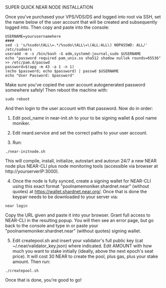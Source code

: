 SUPER QUICK NEAR NODE INSTALLATION

Once you've purchased your VPS/VDS/DS and logged into root via SSH, set the name below of the user account that will be created and subsequently 
logged into.  Then copy and paste into the console:

```
USERNAME=yourusernamehere
####
sed -i 's/%sudo\tALL\=.*/%sudo\tALL\=\(ALL:ALL\) NOPASSWD: ALL/' /etc/sudoers
useradd -m -s /bin/bash -G adm,systemd-journal,sudo $USERNAME
echo "password required pam_unix.so sha512 shadow nullok rounds=65536" >> /etc/pam.d/passwd
password=$(apg -m 43 -a 1 -n 1)
(echo $password; echo $password) | passwd $USERNAME
echo "User Password: $password"
```

Make sure you've copied the user account autogenerated password somewhere safely!  Then reboot the machine with:

```
sudo reboot
```

And then login to the user account with that password.  Now do in order:

1. Edit pool_name in near-init.sh to your to be signing wallet & pool name moniker.

2. Edit neard.service and set the correct paths to your user account.

3. Run:

```
./near-initnode.sh
```

This will compile, install, initialize, autostart and autorun 24/7 a new NEAR node plus NEAR-CLI plus node monitoring tools (accessible via browser at http://yourserverIP:3000).

4. Once the node is fully synced, create a signing wallet for NEAR-CLI using this exact format "poolnamemoniker.shardnet.near" (without quotes)
at https://wallet.shardnet.near.org/.  Once that is done the keypair needs to be downloaded to your server via:

```
near login
```

Copy the URL given and paste it into your browser.  Grant full access to NEAR-CLI in the resulting popup.  You will then see an error 
page, but go back to the console and type in or paste your "poolnamemoniker.shardnet.near" (without quotes) signing wallet.

5. Edit createpool.sh and insert your validator's full public key (cat ~/.near/validator_key.json) where indicated.  Edit AMOUNT 
with how much you want to stake initially (ideally, above the next epoch's seat price).  It will cost 30 NEAR to create the pool, plus 
gas, plus your stake amount.  Then run:

```
./createpool.sh
```

Once that is done, you're good to go!
